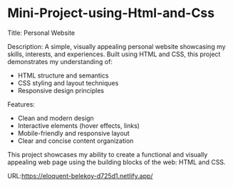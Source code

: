 # Mini-Project-using-Html-and-Css
Title: Personal Website

Description: A simple, visually appealing personal website showcasing my skills, interests, and experiences. Built using HTML and CSS, this project demonstrates my understanding of:

- HTML structure and semantics
- CSS styling and layout techniques
- Responsive design principles

Features:

- Clean and modern design
- Interactive elements (hover effects, links)
- Mobile-friendly and responsive layout
- Clear and concise content organization

This project showcases my ability to create a functional and visually appealing web page using the building blocks of the web: HTML and CSS.

URL:https://eloquent-belekoy-d725d1.netlify.app/